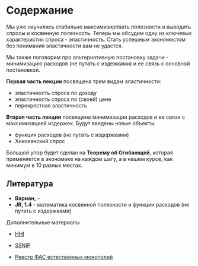 # Содержание

Мы уже научились стабильно максимизирпвать полезности и выводить спросы и косвенную полезность. Теперь мы обсудим одну из ключевых характеристик спроса - эластичность. Стать успешным экономистом без понимания эластичности вам не удастся. 

Мы также поговорим про альтернативную постановку задачи - минимизацию расходов (не путать с издежками) и ее связь с основной постановкой.

**Первая часть лекции** посвящена трем видам эластичности:

- эластичность спроса по доходу
- эластичность спроса по (своей) цене
- перекрестная эластичность

**Вторая часть лекции** посвящена минимизации расходов и ее связи с максимизацией издержек. Будут введены новые объекты:

- функция расходов (не путать с издержками)
- Хиксианский спрос

Большой упор будет сделан на **Теорему об Огибающей**, которая применяется в экономике на каждом шагу, а в нашем курсе, как минимум в 10 разных местах.

## Литература

- **Вариан,** - 
- **JR, 1.4** - математика косвенной полезности и функции расходов (не путать с издержками)


Дополнительные материалы

- [HHI](https://www.wikiwand.com/en/Herfindahl%E2%80%93Hirschman_index)

- [SSNIP](https://www.wikiwand.com/en/Small_but_significant_and_non-transitory_increase_in_price)

- [Реестр ФАС естественных монополий](https://fas.gov.ru/documents/b-n-7a897f93-87da-4a22-86b7-fb4d8c97cbe5)